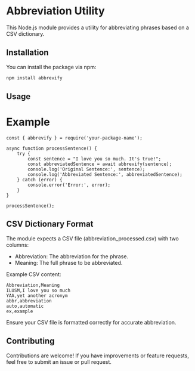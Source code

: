 # Abbreviation Utility

This Node.js module provides a utility for abbreviating phrases based on a CSV dictionary.

## Installation

You can install the package via npm:

```bash
npm install abbrevify
```
## Usage
# Example

```
const { abbrevify } = require('your-package-name');

async function processSentence() {
    try {
        const sentence = "I love you so much. It's true!";
        const abbreviatedSentence = await abbrevify(sentence);
        console.log('Original Sentence:', sentence);
        console.log('Abbreviated Sentence:', abbreviatedSentence);
    } catch (error) {
        console.error('Error:', error);
    }
}

processSentence();
```
## CSV Dictionary Format
The module expects a CSV file (abbreviation_processed.csv) with two columns:
<ul>
  <li>Abbreviation: The abbreviation for the phrase.</li>
  <li>Meaning: The full phrase to be abbreviated.</li>
</ul>

Example CSV content:
```
Abbreviation,Meaning
ILUSM,I love you so much
YAA,yet another acronym
abbr,abbreviation
auto,automatic
ex,example
```
Ensure your CSV file is formatted correctly for accurate abbreviation.

## Contributing
Contributions are welcome! If you have improvements or feature requests, feel free to submit an issue or pull request.

